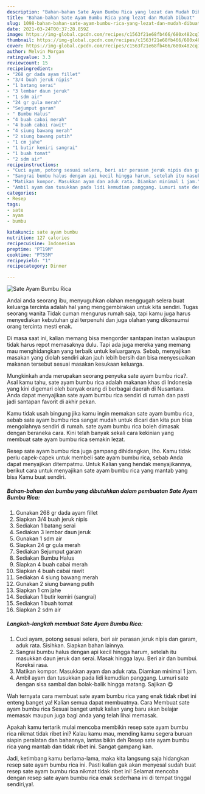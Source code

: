 ```yaml
---
description: "Bahan-bahan Sate Ayam Bumbu Rica yang lezat dan Mudah Dibuat"
title: "Bahan-bahan Sate Ayam Bumbu Rica yang lezat dan Mudah Dibuat"
slug: 1098-bahan-bahan-sate-ayam-bumbu-rica-yang-lezat-dan-mudah-dibuat
date: 2021-03-24T00:37:28.859Z
image: https://img-global.cpcdn.com/recipes/c1563f21e68fb466/680x482cq70/sate-ayam-bumbu-rica-foto-resep-utama.jpg
thumbnail: https://img-global.cpcdn.com/recipes/c1563f21e68fb466/680x482cq70/sate-ayam-bumbu-rica-foto-resep-utama.jpg
cover: https://img-global.cpcdn.com/recipes/c1563f21e68fb466/680x482cq70/sate-ayam-bumbu-rica-foto-resep-utama.jpg
author: Melvin Morgan
ratingvalue: 3.3
reviewcount: 15
recipeingredient:
- "268 gr dada ayam fillet"
- "3/4 buah jeruk nipis"
- "1 batang serai"
- "3 lembar daun jeruk"
- "1 sdm air"
- "24 gr gula merah"
- "Sejumput garam"
- " Bumbu Halus"
- "4 buah cabai merah"
- "4 buah cabai rawit"
- "4 siung bawang merah"
- "2 siung bawang putih"
- "1 cm jahe"
- "1 butir kemiri sangrai"
- "1 buah tomat"
- "2 sdm air"
recipeinstructions:
- "Cuci ayam, potong sesuai selera, beri air perasan jeruk nipis dan garam, aduk rata. Sisihkan. Siapkan bahan lainnya."
- "Sangrai bumbu halus dengan api kecil hingga harum, setelah itu masukkan daun jeruk dan serai. Masak hingga layu. Beri air dan bumbui. Koreksi rasa."
- "Matikan kompor. Masukkan ayam dan aduk rata. Diamkan minimal 1 jam."
- "Ambil ayam dan tusukkan pada lidi kemudian panggang. Lumuri sate dengan sisa sambal dan bolak-balik hingga matang. Sajikan 😋"
categories:
- Resep
tags:
- sate
- ayam
- bumbu

katakunci: sate ayam bumbu 
nutrition: 127 calories
recipecuisine: Indonesian
preptime: "PT19M"
cooktime: "PT55M"
recipeyield: "1"
recipecategory: Dinner

---
```



![Sate Ayam Bumbu Rica](https://img-global.cpcdn.com/recipes/c1563f21e68fb466/680x482cq70/sate-ayam-bumbu-rica-foto-resep-utama.jpg)

Andai anda seorang ibu, menyuguhkan olahan menggugah selera buat keluarga tercinta adalah hal yang menggembirakan untuk kita sendiri. Tugas seorang  wanita Tidak cuman mengurus rumah saja, tapi kamu juga harus menyediakan kebutuhan gizi terpenuhi dan juga olahan yang dikonsumsi orang tercinta mesti enak.

Di masa  saat ini, kalian memang bisa mengorder santapan instan walaupun tidak harus repot memasaknya dulu. Tapi ada juga mereka yang memang mau menghidangkan yang terbaik untuk keluarganya. Sebab, menyajikan masakan yang diolah sendiri akan jauh lebih bersih dan bisa menyesuaikan makanan tersebut sesuai masakan kesukaan keluarga. 



Mungkinkah anda merupakan seorang penyuka sate ayam bumbu rica?. Asal kamu tahu, sate ayam bumbu rica adalah makanan khas di Indonesia yang kini digemari oleh banyak orang di berbagai daerah di Nusantara. Anda dapat menyajikan sate ayam bumbu rica sendiri di rumah dan pasti jadi santapan favorit di akhir pekan.

Kamu tidak usah bingung jika kamu ingin memakan sate ayam bumbu rica, sebab sate ayam bumbu rica sangat mudah untuk dicari dan kita pun bisa mengolahnya sendiri di rumah. sate ayam bumbu rica boleh dimasak dengan beraneka cara. Kini telah banyak sekali cara kekinian yang membuat sate ayam bumbu rica semakin lezat.

Resep sate ayam bumbu rica juga gampang dihidangkan, lho. Kamu tidak perlu capek-capek untuk membeli sate ayam bumbu rica, sebab Anda dapat menyajikan ditempatmu. Untuk Kalian yang hendak menyajikannya, berikut cara untuk menyajikan sate ayam bumbu rica yang mantab yang bisa Kamu buat sendiri.

<!--inarticleads1-->

##### Bahan-bahan dan bumbu yang dibutuhkan dalam pembuatan Sate Ayam Bumbu Rica:

1. Gunakan 268 gr dada ayam fillet
1. Siapkan 3/4 buah jeruk nipis
1. Sediakan 1 batang serai
1. Sediakan 3 lembar daun jeruk
1. Gunakan 1 sdm air
1. Siapkan 24 gr gula merah
1. Sediakan Sejumput garam
1. Sediakan  Bumbu Halus
1. Siapkan 4 buah cabai merah
1. Siapkan 4 buah cabai rawit
1. Sediakan 4 siung bawang merah
1. Gunakan 2 siung bawang putih
1. Siapkan 1 cm jahe
1. Sediakan 1 butir kemiri (sangrai)
1. Sediakan 1 buah tomat
1. Siapkan 2 sdm air




<!--inarticleads2-->

##### Langkah-langkah membuat Sate Ayam Bumbu Rica:

1. Cuci ayam, potong sesuai selera, beri air perasan jeruk nipis dan garam, aduk rata. Sisihkan. Siapkan bahan lainnya.
1. Sangrai bumbu halus dengan api kecil hingga harum, setelah itu masukkan daun jeruk dan serai. Masak hingga layu. Beri air dan bumbui. Koreksi rasa.
1. Matikan kompor. Masukkan ayam dan aduk rata. Diamkan minimal 1 jam.
1. Ambil ayam dan tusukkan pada lidi kemudian panggang. Lumuri sate dengan sisa sambal dan bolak-balik hingga matang. Sajikan 😋




Wah ternyata cara membuat sate ayam bumbu rica yang enak tidak ribet ini enteng banget ya! Kalian semua dapat membuatnya. Cara Membuat sate ayam bumbu rica Sesuai banget untuk kalian yang baru akan belajar memasak maupun juga bagi anda yang telah lihai memasak.

Apakah kamu tertarik mulai mencoba membikin resep sate ayam bumbu rica nikmat tidak ribet ini? Kalau kamu mau, mending kamu segera buruan siapin peralatan dan bahannya, lantas bikin deh Resep sate ayam bumbu rica yang mantab dan tidak ribet ini. Sangat gampang kan. 

Jadi, ketimbang kamu berlama-lama, maka kita langsung saja hidangkan resep sate ayam bumbu rica ini. Pasti kalian gak akan menyesal sudah buat resep sate ayam bumbu rica nikmat tidak ribet ini! Selamat mencoba dengan resep sate ayam bumbu rica enak sederhana ini di tempat tinggal sendiri,ya!.

